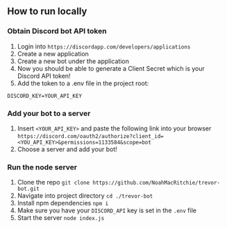 ## How to run locally

### Obtain Discord bot API token
1. Login into `https://discordapp.com/developers/applications`
1. Create a new application
1. Create a new bot under the application
1. Now you should be able to generate a Client Secret which is your Discord API token!
1. Add the token to a .env file in the project root:
```
DISCORD_KEY=YOUR_API_KEY
```

### Add your bot to a server
1. Insert `<YOUR_API_KEY>` and paste the following link into your browser `https://discord.com/oauth2/authorize?client_id=<YOU_API_KEY>&permissions=1133584&scope=bot`
1. Choose a server and add your bot!

### Run the node server
1. Clone the repo `git clone https://github.com/NoahMacRitchie/trevor-bot.git`
1. Navigate into project directory `cd ./trevor-bot`
1. Install npm dependencies `npm i`
1. Make sure you have your `DISCORD_API` key is set in the `.env` file
1. Start the server `node index.js`